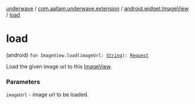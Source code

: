 [underwave](../../index.md) / [com.aallam.underwave.extension](../index.md) / [android.widget.ImageView](index.md) / [load](./load.md)

# load

(android) `fun ImageView.load(imageUrl: `[`String`](https://kotlinlang.org/api/latest/jvm/stdlib/kotlin/-string/index.html)`): `[`Request`](../../com.aallam.underwave.load/-request/index.md)

Load the given image url to this [ImageView](https://developer.android.com/reference/android/widget/ImageView.html).

### Parameters

`imageUrl` - image url to be loaded.